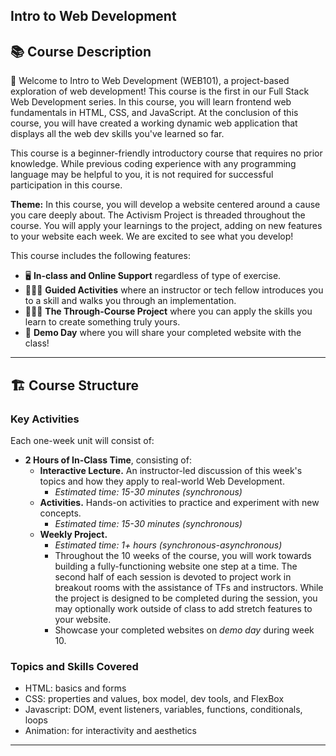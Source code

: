 ## Intro to Web Development

## 📚 Course Description

👋 Welcome to Intro to Web Development (WEB101), a project-based exploration of web development! This course is the first in our Full Stack Web Development series. In this course, you will learn frontend web fundamentals in HTML, CSS, and JavaScript. At the conclusion of this course, you will have created a working dynamic web application that displays all the web dev skills you've learned so far.

This course is a beginner-friendly introductory course that requires no prior knowledge. While previous coding experience with any programming language may be helpful to you, it is not required for successful participation in this course.

**Theme:** In this course, you will develop a website centered around a cause you care deeply about. The Activism Project is threaded throughout the course. You will apply your learnings to the project, adding on new features to your website each week. We are excited to see what you develop!

This course includes the following features:

- 🖥 **In-class and Online Support** regardless of type of exercise.
- 🧑🏾‍🏫 **Guided Activities** where an instructor or tech fellow introduces you to a skill and walks you through an implementation.
- 👷🏽‍♀️ **The Through-Course Project** where you can apply the skills you learn to create something truly yours.
- 👥 **Demo Day** where you will share your completed website with the class!

---

## 🏗️ Course Structure

### Key Activities

Each one-week unit will consist of:

* **2 Hours of In-Class Time**, consisting of:
  * **Interactive Lecture.** An instructor-led discussion of this week's topics and how they apply to real-world Web Development.<br/>
    * *Estimated time: 15-30 minutes (synchronous)*
  * **Activities.** Hands-on activities to practice and experiment with new concepts.<br/>
    * *Estimated time: 15-30 minutes (synchronous)*
  * **Weekly Project.**
    * *Estimated time: 1+ hours (synchronous-asynchronous)*
    * Throughout the 10 weeks of the course, you will work towards building a fully-functioning website one step at a time. The second half of each session is devoted to project work in breakout rooms with the assistance of TFs and instructors. While the project is designed to be completed during the session, you may optionally work outside of class to add stretch features to your website. <br/>
    * Showcase your completed websites on _demo day_ during week 10.

### Topics and Skills Covered

- HTML: basics and forms
- CSS: properties and values, box model, dev tools, and FlexBox
- Javascript: DOM, event listeners, variables, functions, conditionals, loops
- Animation: for interactivity and aesthetics

---
